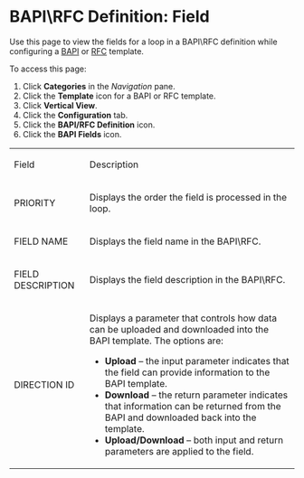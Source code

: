 # BAPI\\RFC Definition: Field

<div class="use">

Use this page to view the fields for a loop in a BAPI\\RFC definition
while configuring a
[BAPI](../Use_Cases/Configure_a_BAPI_Template.htm) or
[RFC](../Use_Cases/Configure_a_RFC_Template.htm) template.

</div>

To access this page:

1.  Click **Categories** in the *Navigation* pane.
2.  Click the **Template** icon for a BAPI or RFC template.
3.  Click **Vertical View**.
4.  Click the **Configuration** tab.
5.  Click the **BAPI/RFC Definition** icon.
6.  Click the **BAPI Fields** icon.

<table>
<tbody>
<tr class="odd">
<td><p>Field</p></td>
<td><p>Description</p></td>
</tr>
<tr class="even">
<td><p>PRIORITY</p></td>
<td><p>Displays the order the field is processed in the loop.</p></td>
</tr>
<tr class="odd">
<td><p>FIELD NAME</p></td>
<td><p>Displays the field name in the BAPI\RFC.</p></td>
</tr>
<tr class="even">
<td><p>FIELD DESCRIPTION</p></td>
<td><p>Displays the field description in the BAPI\RFC.</p></td>
</tr>
<tr class="odd">
<td><p>DIRECTION ID</p></td>
<td><p>Displays a parameter that controls how data can be uploaded and downloaded into the BAPI template. The options are:</p>
<ul>
<li><strong>Upload</strong> – the input parameter indicates that the field can provide information to the BAPI template.</li>
<li><strong>Download</strong> – the return parameter indicates that information can be returned from the BAPI and downloaded back into the template.</li>
<li><strong>Upload/Download</strong> – both input and return parameters are applied to the field.</li>
</ul></td>
</tr>
</tbody>
</table>
